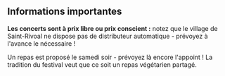 ## Informations importantes

**Les concerts sont à prix libre ou prix conscient :** notez que le village de Saint-Rivoal ne dispose pas de distributeur automatique - prévoyez à l'avance le nécessaire !

Un repas est proposé le samedi soir - prévoyez là encore l'appoint ! La tradition du festival veut que ce soit un repas végétarien partagé.
